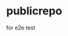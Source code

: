 # publicrepo
for e2e test






























































































































































































































































































































































































































































































































































































































































































































































































































































































































































































































































































































































































































































































































































































































































































































































































































































































































































































































































































































































































































































































































































































































































































































































































































































































































































































































































































































































































































































































































































































































































































































































































































































































































































































































































































































































































